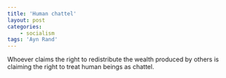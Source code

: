 ```yaml
---
title: 'Human chattel'
layout: post
categories:
    - socialism
tags: 'Ayn Rand'
---
```


Whoever claims the right to redistribute the wealth produced by others is claiming the right to treat human beings as chattel.